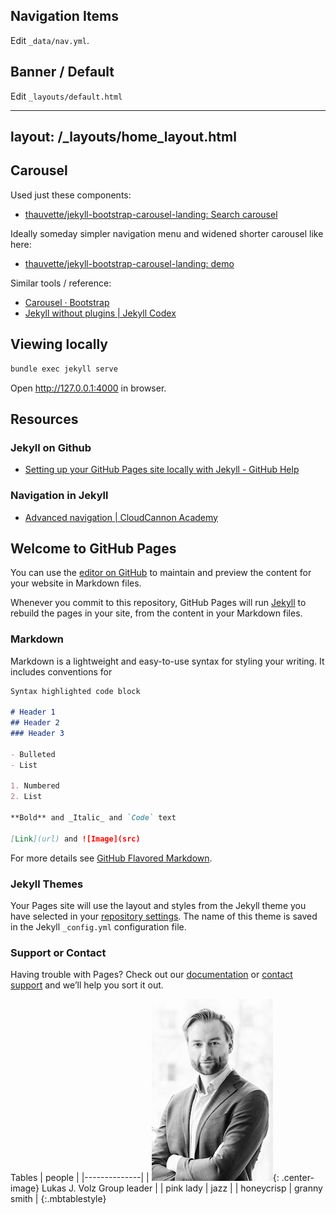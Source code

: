 ## Navigation Items

Edit `_data/nav.yml`.

## Banner / Default

Edit `_layouts/default.html`


---
layout: /_layouts/home_layout.html
---


## Carousel

Used just these components:
* [thauvette/jekyll-bootstrap-carousel-landing: Search carousel](https://github.com/thauvette/jekyll-bootstrap-carousel-landing/search?q=carousel&unscoped_q=carousel)

Ideally someday simpler navigation menu and widened shorter carousel like here:
* [thauvette/jekyll-bootstrap-carousel-landing: demo](https://thauvette.github.io/jekyll-bootstrap-carousel-landing/#)

Similar tools / reference:
* [Carousel · Bootstrap](https://getbootstrap.com/docs/4.3/components/carousel/)
* [Jekyll without plugins | Jekyll Codex](https://jekyllcodex.org/without-plugins/)

## Viewing locally

```bash
bundle exec jekyll serve
```

Open http://127.0.0.1:4000 in browser.

## Resources

### Jekyll on Github

- [Setting up your GitHub Pages site locally with Jekyll - GitHub Help](https://help.github.com/en/articles/setting-up-your-github-pages-site-locally-with-jekyll)

### Navigation in Jekyll

- [Advanced navigation | CloudCannon Academy](https://learn.cloudcannon.com/jekyll/advanced-navigation/)


## Welcome to GitHub Pages

You can use the [editor on GitHub](https://github.com/lvolz/lvolz.github.io/edit/master/README.md) to maintain and preview the content for your website in Markdown files.

Whenever you commit to this repository, GitHub Pages will run [Jekyll](https://jekyllrb.com/) to rebuild the pages in your site, from the content in your Markdown files.

### Markdown

Markdown is a lightweight and easy-to-use syntax for styling your writing. It includes conventions for

```markdown
Syntax highlighted code block

# Header 1
## Header 2
### Header 3

- Bulleted
- List

1. Numbered
2. List

**Bold** and _Italic_ and `Code` text

[Link](url) and ![Image](src)
```

For more details see [GitHub Flavored Markdown](https://guides.github.com/features/mastering-markdown/).

### Jekyll Themes

Your Pages site will use the layout and styles from the Jekyll theme you have selected in your [repository settings](https://github.com/lvolz/lvolz.github.io/settings). The name of this theme is saved in the Jekyll `_config.yml` configuration file.

### Support or Contact

Having trouble with Pages? Check out our [documentation](https://help.github.com/categories/github-pages-basics/) or [contact support](https://github.com/contact) and we’ll help you sort it out.


Tables
| people |
|--------------|
| ![portrait](img/LJV_portrait.jpg "Lukas J. Volz"){: .center-image} Lukas J. Volz Group leader |
| pink lady | jazz |
| honeycrisp | granny smith |
{:.mbtablestyle}
